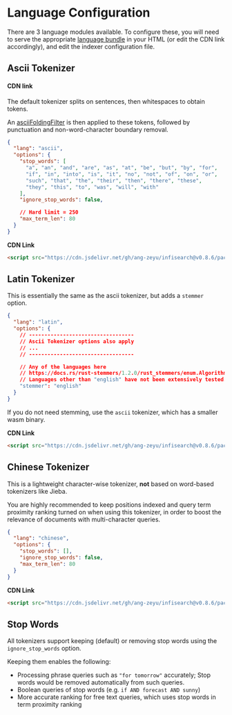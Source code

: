 # Language Configuration

There are 3 language modules available. To configure these, you will need to serve the appropriate [language bundle](./getting_started.md#hosting-the-files) in your HTML (or edit the CDN link accordingly), and edit the indexer configuration file.

## Ascii Tokenizer

#### CDN link

The default tokenizer splits on sentences, then whitespaces to obtain tokens.

An [asciiFoldingFilter](https://github.com/tantivy-search/tantivy/blob/main/src/tokenizer/ascii_folding_filter.rs) is then applied to these tokens, followed by punctuation and non-word-character boundary removal.

```json
{
  "lang": "ascii",
  "options": {
    "stop_words": [
      "a", "an", "and", "are", "as", "at", "be", "but", "by", "for",
      "if", "in", "into", "is", "it", "no", "not", "of", "on", "or",
      "such", "that", "the", "their", "then", "there", "these",
      "they", "this", "to", "was", "will", "with"
    ],
    "ignore_stop_words": false,

    // Hard limit = 250
    "max_term_len": 80
  }
}
```

**CDN Link**

```html
<script src="https://cdn.jsdelivr.net/gh/ang-zeyu/infisearch@v0.8.6/packages/search-ui/dist/search-ui.ascii.bundle.js"></script>
```

## Latin Tokenizer

This is essentially the same as the ascii tokenizer, but adds a `stemmer` option.

```json
{
  "lang": "latin",
  "options": {
    // ----------------------------------
    // Ascii Tokenizer options also apply
    // ...
    // ----------------------------------

    // Any of the languages here
    // https://docs.rs/rust-stemmers/1.2.0/rust_stemmers/enum.Algorithm.html
    // Languages other than "english" have not been extensively tested. Use with caution!
    "stemmer": "english"
  }
}
```

If you do not need stemming, use the `ascii` tokenizer, which has a smaller wasm binary.

**CDN Link**

```html
<script src="https://cdn.jsdelivr.net/gh/ang-zeyu/infisearch@v0.8.6/packages/search-ui/dist/search-ui.latin.bundle.js"></script>
```

## Chinese Tokenizer

This is a lightweight character-wise tokenizer, **not** based on word-based tokenizers like Jieba.

You are highly recommended to keep positions indexed and query term proximity ranking turned on when using this tokenizer, in order to boost the relevance of documents with multi-character queries.

```json
{
  "lang": "chinese",
  "options": {
    "stop_words": [],
    "ignore_stop_words": false,
    "max_term_len": 80
  }
}
```

**CDN Link**

```html
<script src="https://cdn.jsdelivr.net/gh/ang-zeyu/infisearch@v0.8.6/packages/search-ui/dist/search-ui.chinese.bundle.js"></script>
```

## Stop Words

All tokenizers support keeping (default) or removing stop words using the `ignore_stop_words` option.

Keeping them enables the following:
- Processing phrase queries such as `"for tomorrow"` accurately; Stop words would be removed automatically from such queries.
- Boolean queries of stop words (e.g. `if AND forecast AND sunny`)
- More accurate ranking for free text queries, which uses stop words in term proximity ranking
